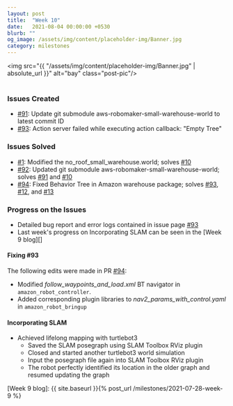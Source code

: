 ```yaml
---
layout: post
title:  "Week 10"
date:   2021-08-04 00:00:00 +0530
blurb: ""
og_image: /assets/img/content/placeholder-img/Banner.jpg
category: milestones
---
```


<img src="{{ "/assets/img/content/placeholder-img/Banner.jpg" | absolute_url }}" alt="bay" class="post-pic"/>
<br />
<br />


### Issues Created
- [#91][]: Update git submodule aws-robomaker-small-warehouse-world to latest commit ID
- [#93][]: Action server failed while executing action callback: "Empty Tree"


### Issues Solved
- [#1][]: Modified the no_roof_small_warehouse.world; solves [#10][]
- [#92][]: Updated git submodule aws-robomaker-small-warehouse-world; solves [#91][] and [#10][]
- [#94][]: Fixed Behavior Tree in Amazon warehouse package; solves [#93][], [#12][], and [#13][]


### Progress on the Issues
- Detailed bug report and error logs contained in issue page [#93][]
- Last week's progress on Incorporating SLAM can be seen in the [Week 9 blog][]


#### Fixing #93
The following edits were made in PR [#94][]:

- Modified *follow_waypoints_and_load.xml* BT navigator in `amazon_robot_controller`.
- Added corresponding plugin libraries to *nav2_params_with_control.yaml* in `amazon_robot_bringup`


#### Incorporating SLAM
- Achieved lifelong mapping with turtlebot3
  + Saved the SLAM posegraph using SLAM Toolbox RViz plugin
  + Closed and started another turtlebot3 world simulation
  + Input the posegraph file again into SLAM Toolbox RViz plugin
  + The robot perfectly identified its location in the older graph and resumed updating the graph







[#10]: https://github.com/TheRoboticsClub/gsoc2021-Siddharth_Saha/issues/10 "Issue #10"
[#12]: https://github.com/TheRoboticsClub/gsoc2021-Siddharth_Saha/issues/12 "Issue #12"
[#13]: https://github.com/TheRoboticsClub/gsoc2021-Siddharth_Saha/issues/13 "Issue #13"

[#91]: https://github.com/JdeRobot/CustomRobots/issues/91 "Issue #91"
[#92]: https://github.com/JdeRobot/CustomRobots/pull/92 "Pull request #92"
[#93]: https://github.com/JdeRobot/CustomRobots/issues/93 "Issue #93"
[#94]: https://github.com/JdeRobot/CustomRobots/pull/94 "Pull request #94"

[#1]: https://github.com/shreyasgokhale/aws-robomaker-small-warehouse-world/pull/1 "Pull request #1"


[Week 9 blog]: {{ site.baseurl }}{% post_url /milestones/2021-07-28-week-9 %}